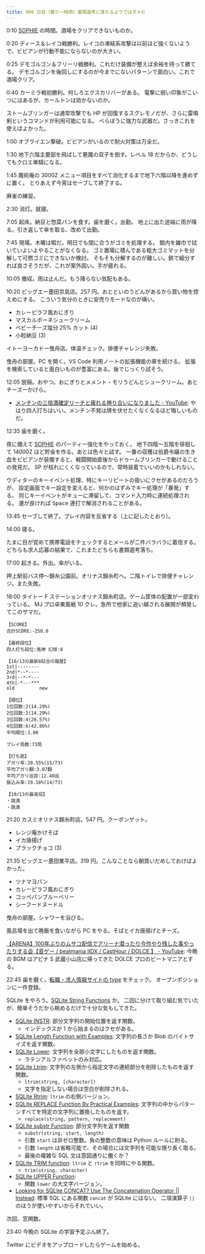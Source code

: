 ```yaml
---
title: 900 日目（曇り一時雨）書類選考に落ちるようではダメだ
---
```


0:10 [SOPHIE][dtp22b] の時間。酒場をクリアできないものか。

0:20 ディース＆レイコ戦勝利。レイコの凍結系攻撃は以前ほど強くないようで、ビビアンが行動不能にならないのが大きい。

0:25 デモゴルゴン＆フリーリ戦勝利。これだけ装備が整えば余裕を持って勝てる。
デモゴルゴンを後回しにするのが今までにないパターンで面白い。これで酒場クリア。

0:40 カーミラ戦初勝利。何しろエクスカリバーがある。
電撃に弱い印象がこいつにはあるが、カールトンは効かないのか。

ストームブリンガーは通常攻撃でも HP が回復するスグレモノだが、さらに雷鳴剣というコマンドが利用可能になる。
べらぼうに強力な武器だ。さっきこれを使えばよかった。

1:00 オブライエン撃破。ビビアンがいるので耐火対策は万全だ。

1:30 地下六階主要部を飛ばして悪魔の双子を倒す。レベル 18 だからか、どうしてもクロエ単騎になる。

1:45 魔術庵の 3000Z メニュー項目をすべて消化するまで地下六階以降を進めずに置く。
とりあえず今宵はセーブして終了する。

麻雀の練習。

2:30 消灯。就寝。

7:05 起床。納豆と惣菜パンを食す。歯を磨く。出勤。
地上に出た途端に雨が降る。引き返して傘を取る、改めて出勤。

7:45 現場。木曜は暇だ。明日でも間に合うがゴミを処理する。
館内を雑巾で拭いていよいよやることがなくなる。
ゴミ置場に積んである粗大ゴミマットを分解して可燃ゴミにできないか検討。
そもそも分解するのが難しい。鋏で細分すれば良さそうだが、これが案外固い。手が疲れる。

10:05 撤収。雨は止んだ。もう降らない気配もある。

10:20 ビッグエー墨田京島店。257 円。おとといのうどんがあるから買い物を控えめにする。
こういう気分のときに安売りモードなのが痛い。

* カレーピラフ風おにぎり
* マスカルポーネシュークリーム
* ベビーチーズ塩分 25% カット (4)
* 小粒納豆 (3)

イトーヨーカドー曳舟店。体温チェック。排便チャレンジ失敗。

曳舟の部屋。PC を開く。VS Code 利用ノートの拡張機能の章を続ける。
拡張を検索していると面白いものが豊富にある。後でじっくり試そう。

12:05 脱稿。おやつ。おにぎりとメメント・モリうどんとシュークリーム。あとチーズ一かけら。

* [メンチンの三倍満確定リーチと痺れる捲り合いになりました - YouTube](https://www.youtube.com/watch?v=xY6NCh5xidU):
  やはり四人打ちはいい。メンチン不発は牌を伏せたくなくなるほど悔しいものだ。

12:35 歯を磨く。

夜に備えて [SOPHIE][dtp22b] のパーティー強化をやっておく。
地下四階～五階を徘徊して 14000Z ほど貯金を作る。あとは色々と試す。
一番の収穫は伯爵令嬢の生き血をビビアンが装備すると、戦闘開始直後からドゥームブリンガーで動けることの発見だ。
SP が枯れにくくなっているので、常時装着でいいのかもしれない。

ウディターのキーイベント処理、特にキーリピートの扱いにクセがあるのだろうが、
設定画面でキー設定を変えると、何かのはずみでキー処理が「暴発」する。
同じキーイベントがキューに滞留して、コマンド入力時に連続処理される。
運が良ければ <kbd>Space</kbd> 連打で解消されることがある。

13:45 セーブして終了。プレイ内容を反省する（上に記したとおり）。

14:00 寝る。

たまに目が覚めて携帯電話をチェックするとメールが二件バラバラに着信する。
どちらも求人応募の結果で、これまたどちらも書類選考落ち。

17:00 起きる。外出。傘がいる。

押上駅前バス停～錦糸公園前。オリナス錦糸町へ。二階トイレで排便チャレンジ。また失敗。

18:00 タイトー F ステーションオリナス錦糸町店。ゲーム筐体の配置が一部変わっている。
MJ プロ卓東風戦 10 クレ。急所で他家に追い越される展開が頻発してこのザマだ。

```text
【SCORE】
合計SCORE:-250.0

【最終段位】
四人打ち段位:鬼神 幻球:8

【10/13の最新8試合の履歴】
1st|--------
2nd|*--*----
3rd|--*-*---
4th|-*---***
old         new

【順位】
1位回数:2(14.29%)
2位回数:2(14.29%)
3位回数:4(28.57%)
4位回数:6(42.86%)
平均順位:3.00

プレイ局数:73局

【打ち筋】
アガリ率:20.55%(15/73)
平均アガリ翻:3.07翻
平均アガリ巡目:12.40巡
振込み率:19.18%(14/73)

【10/13の最高役】
・跳満
・跳満
```

21:20 カスミオリナス錦糸町店。547 円。クーポンゲット。

* レンジ庵かけそば
* イカ唐揚げ
* ブラックチョコ (3)

21:35 ビッグエー墨田業平店。319 円。こんなことなら朝買いだめしておけばよかった。

* ツナマヨパン
* カレーピラフ風おにぎり
* コッペパンブルーベリー
* シーフードヌードル

曳舟の部屋。シャワーを浴びる。

風呂場を出て晩飯を食いながら PC をやる。そばとイカ唐揚げとチーズ。

[【ARENA】100年ぶりのムサコ配信でアリーナ潜ったり今作やり残した事やったりする会【音ゲー / beatmania IIDX / CastHour / DOLCE.】 - YouTube](https://www.youtube.com/watch?v=yUesTjaK5ts):
今晩の BGM はアピナ S 武蔵小山店に帰ってきた DOLCE プロのビートマニアとする。

22:45 歯を磨く。[転職・求人情報サイトの type](https://type.jp/) をチェック。
オープンポジションに一件登録。

SQLite をやろう。[SQLite String Functions](https://www.sqlitetutorial.net/sqlite-string-functions/) か。
二回に分けて取り組む気でいたが、簡単そうだから眺めるだけで十分な気もしてきた。

* [SQLite INSTR](https://www.sqlitetutorial.net/sqlite-functions/sqlite-instr/):
  部分文字列の開始位置を返す関数。
  * インデックスが 1 から始まるのはクセがある。
* [SQLite Length Function with Examples](https://www.sqlitetutorial.net/sqlite-functions/sqlite-length/):
  文字列の長さか Blob のバイトサイズを返す関数。
* [SQLite Lower](https://www.sqlitetutorial.net/sqlite-functions/sqlite-lower/):
  文字列を全部小文字にしたものを返す関数。
  * ラテンアルファベットのみ対応。
* [SQLite Ltrim](https://www.sqlitetutorial.net/sqlite-functions/sqlite-ltrim/):
  文字列の左側から指定文字の連続部分を削除したものを返す関数。
  * `ltrim(string, [character])`
  * 文字を指定しない場合は空白が削除される。
* [SQLite Rtrim](https://www.sqlitetutorial.net/sqlite-functions/sqlite-rtrim/):
  `ltrim` の右側バージョン。
* [SQLite REPLACE Function By Practical Examples](https://www.sqlitetutorial.net/sqlite-replace-function/):
  文字列の中からパターンすべてを特定の文字列に置換したものを返す。
  * `replace(string, pattern, replacement)`
* [SQLite substr Function](https://www.sqlitetutorial.net/sqlite-functions/sqlite-substr/):
  部分文字列を返す関数
  * `substr(string, start, length)`
  * 引数 `start` は非ゼロ整数。負の整数の意味は Python ルールに則る。
  * 引数 `length` は省略可能で、その場合には文字列を可能な限り長く取る。
  * 最後の複雑な SQL 文は意図通りに働くか？
* [SQLite TRIM function](https://www.sqlitetutorial.net/sqlite-functions/sqlite-trim/):
  `ltrim` と `rtrim` を同時にやる関数。
  * `trim(string, character)`
* [SQLite UPPER Function](https://www.sqlitetutorial.net/sqlite-functions/sqlite-upper/):
  * 関数 `lower` の大文字バージョン。
* [Looking for SQLite CONCAT? Use The Concatenation Operator &#x7c;&#x7c; Instead](https://www.sqlitetutorial.net/sqlite-string-functions/sqlite-concat/):
  標準 SQL にある関数 `concat` が SQLite にはない。
  二項演算子 `||` のほうが使いやすいからそれでいい。

次回、窓関数。

23:40 今晩の SQLite の学習予定ぶん終了。

Twitter にビデオをアップロードしたらゲームを始める。

[dtp22b]: https://www.dlsite.com/maniax/work/=/product_id/RJ424807/
